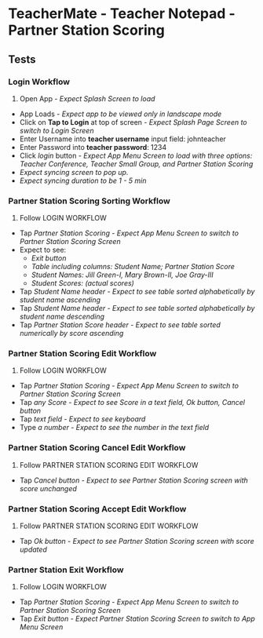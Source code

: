 # TeacherMate - Teacher Notepad - Partner Station Scoring

## Tests

### Login Workflow

1. Open App - *Expect Splash Screen to load*
* App Loads - *Expect app to be viewed only in landscape mode*
* Click on **Tap to Login** at top of screen - *Expect Splash Page Screen to switch to Login Screen*
* Enter Username into **teacher username** input field: johnteacher
* Enter Password into **teacher password**: 1234
* Click *login* button - *Expect App Menu Screen to load with three options: Teacher Conference, Teacher Small Group, and Partner Station Scoring*
* *Expect syncing screen to pop up.*
* *Expect syncing duration to be 1 - 5 min*

### Partner Station Scoring Sorting Workflow
1. Follow LOGIN WORKFLOW
* Tap *Partner Station Scoring* - *Expect App Menu Screen to switch to Partner Station Scoring Screen*
* Expect to see:
	- *Exit button*
	- *Table including columns: Student Name; Partner Station Score*
	- *Student Names: Jill Green-I, Mary Brown-II, Joe Gray-III*
	- *Student Scores: (actual scores)*
* Tap *Student Name header* - *Expect to see table sorted alphabetically by student name ascending*
* Tap *Student Name header* - *Expect to see table sorted alphabetically by student name descending*
* Tap *Partner Station Score header* - *Expect to see table sorted numerically by score ascending*

### Partner Station Scoring Edit Workflow
1. Follow LOGIN WORKFLOW
* Tap *Partner Station Scoring* - *Expect App Menu Screen to switch to Partner Station Scoring Screen*
* Tap *any Score* - *Expect to see Score in a text field, Ok button, Cancel button*
* Tap *text field* - *Expect to see keyboard*
* Type *a number*  - *Expect to see the number in the text field*

### Partner Station Scoring Cancel Edit Workflow
1. Follow PARTNER STATION SCORING EDIT WORKFLOW
* Tap *Cancel button* - *Expect to see Partner Station Scoring screen with score unchanged*

### Partner Station Scoring Accept Edit Workflow
1. Follow PARTNER STATION SCORING EDIT WORKFLOW
* Tap *Ok button* - *Expect to see Partner Station Scoring screen with score updated*

### Partner Station Exit Workflow
1. Follow LOGIN WORKFLOW
* Tap *Partner Station Scoring* - *Expect App Menu Screen to switch to Partner Station Scoring Screen*
* Tap *Exit button* - *Expect Partner Station Scoring Screen to switch to App Menu Screen*
